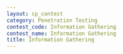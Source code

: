 ```yaml
---
layout: cp_contest
category: Penetration Testing
contest_code: Information Gathering
contest_name: Information Gathering
title: Information Gathering
---
```

